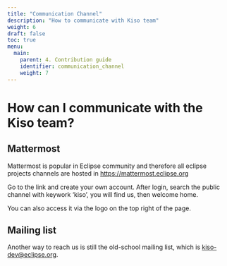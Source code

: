 ```yaml
---
title: "Communication Channel"
description: "How to communicate with Kiso team"
weight: 6
draft: false
toc: true
menu:
  main:
    parent: 4. Contribution guide
    identifier: communication_channel
    weight: 7 
---
```


# How can I communicate with the Kiso team?

## Mattermost
Mattermost is popular in Eclipse community and therefore all eclipse projects channels are hosted in https://mattermost.eclipse.org

Go to the link and create your own account. After login, search the public channel with keywork ‘kiso’, you will find us, then welcome home.

You can also access it via the logo on the top right of the page.

## Mailing list
Another way to reach us is still the old-school mailing list, which is kiso-dev@eclipse.org.

